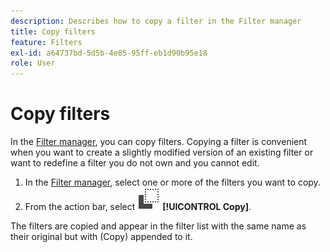 ```yaml
---
description: Describes how to copy a filter in the Filter manager
title: Copy filters
feature: Filters
exl-id: a64737bd-5d5b-4e85-95ff-eb1d90b95e18
role: User
---
```

# Copy filters

In the [Filter manager](manage-filters.md), you can copy filters. Copying a filter is convenient when you want to create a slightly modified version of an existing filter or want to redefine a filter you do not own and you cannot edit.

1. In the [Filter manager](manage-filters.md), select one or more of the filters you want to copy.
1. From the action bar, select ![Copy](/help/assets/icons/Copy.svg) **[!UICONTROL Copy]**.

The filters are copied and appear in the filter list with the same name as their original but with (Copy) appended to it.
